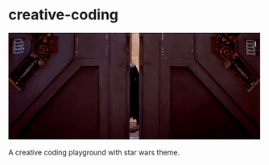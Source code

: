# creative-coding


<img src= "https://raw.githubusercontent.com/negarlatifian/creative-coding/main/starwars.webp" />

A creative coding playground with star wars theme. 
